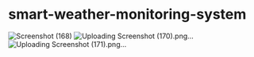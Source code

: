 # smart-weather-monitoring-system
![Screenshot (168)](https://github.com/NandhiniKuruba/smart-weather-monitoring-system/assets/139787312/098e27a4-adc1-4a8b-a64f-58c194684bcf)
![Uploading Screenshot (170).png…]()
![Uploading Screenshot (171).png…]()


